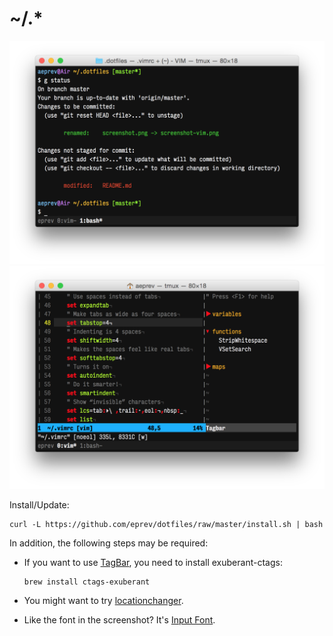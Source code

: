 # ~/.*

![](screenshot.png)
![](screenshot-vim.png)

Install/Update:

```
curl -L https://github.com/eprev/dotfiles/raw/master/install.sh | bash
```

In addition, the following steps may be required:

* If you want to use [TagBar](http://majutsushi.github.io/tagbar/), you need to install exuberant-ctags:

    ```
    brew install ctags-exuberant
    ```

* You might want to try [locationchanger](https://github.com/eprev/locationchanger).

* Like the font in the screenshot? It's [Input Font](http://input.fontbureau.com/).

